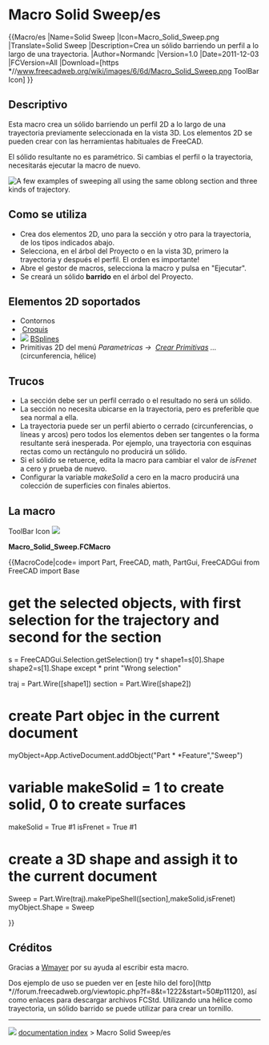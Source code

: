 # Macro Solid Sweep/es
{{Macro/es
|Name=Solid Sweep
|Icon=Macro_Solid_Sweep.png
|Translate=Solid Sweep
|Description=Crea un sólido barriendo un perfil a lo largo de una trayectoria.
|Author=Normandc
|Version=1.0
|Date=2011-12-03
|FCVersion=All
|Download=[https   *//www.freecadweb.org/wiki/images/6/6d/Macro_Solid_Sweep.png ToolBar Icon]
}}

## Descriptivo

Esta macro crea un sólido barriendo un perfil 2D a lo largo de una trayectoria previamente seleccionada en la vista 3D. Los elementos 2D se pueden crear con las herramientas habituales de FreeCAD.

El sólido resultante no es paramétrico. Si cambias el perfil o la trayectoria, necesitarás ejecutar la macro de nuevo.

<img alt="A few examples of sweeping all using the same oblong section and three kinds of trajectory." src=images/Solid_sweep.png‎  style="width   *500px;">


<div class="mw-translate-fuzzy">

## Como se utiliza 

-   Crea dos elementos 2D, uno para la sección y otro para la trayectoria, de los tipos indicados abajo.
-   Selecciona, en el árbol del Proyecto o en la vista 3D, primero la trayectoria y después el perfil. El orden es importante!
-   Abre el gestor de macros, selecciona la macro y pulsa en \"Ejecutar\".
-   Se creará un sólido **barrido** en el árbol del Proyecto.


</div>


<div class="mw-translate-fuzzy">

## Elementos 2D soportados 

-   Contornos
-   <img alt="" src=images/Sketcher_NewSketch.png  style="width   *32px;"> [Croquis](Sketcher_Workbench/es.md)
-   ![](images/Draft_BSpline.png ) [BSplines](Draft_BSpline/es.md)
-   Primitivas 2D del menú *Parametricas → <img alt="" src=images/Part_CreatePrimitives.png  style="width   *32px;"> [Crear Primitivas](Part_CreatePrimitives/es.md) \...* (circunferencia, hélice)


</div>

## Trucos

-   La sección debe ser un perfil cerrado o el resultado no será un sólido.
-   La sección no necesita ubicarse en la trayectoria, pero es preferible que sea normal a ella.
-   La trayectoria puede ser un perfil abierto o cerrado (circunferencias, o líneas y arcos) pero todos los elementos deben ser tangentes o la forma resultante será inesperada. Por ejemplo, una trayectoria con esquinas rectas como un rectángulo no producirá un sólido.
-   Si el sólido se retuerce, edita la macro para cambiar el valor de *isFrenet* a cero y prueba de nuevo.
-   Configurar la variable *makeSolid* a cero en la macro producirá una colección de superficies con finales abiertos.

## La macro 

ToolBar Icon ![](images/Macro_Solid_Sweep.png )

**Macro_Solid_Sweep.FCMacro**


{{MacroCode|code=
import Part, FreeCAD, math, PartGui, FreeCADGui
from FreeCAD import Base

# get the selected objects, with first selection for the trajectory and second for the section
s = FreeCADGui.Selection.getSelection()
try   *
     shape1=s[0].Shape
     shape2=s[1].Shape
except   *
     print "Wrong selection"

traj = Part.Wire([shape1])
section = Part.Wire([shape2])

# create Part objec in the current document
myObject=App.ActiveDocument.addObject("Part   *   *Feature","Sweep")

# variable makeSolid = 1 to create solid, 0 to create surfaces
makeSolid = True #1
isFrenet = True #1

# create a 3D shape and assigh it to the current document
Sweep = Part.Wire(traj).makePipeShell([section],makeSolid,isFrenet)
myObject.Shape = Sweep

}}

## Créditos

Gracias a [Wmayer](User_Wmayer.md) por su ayuda al escribir esta macro.

Dos ejemplo de uso se pueden ver en [este hilo del foro](http   *//forum.freecadweb.org/viewtopic.php?f=8&t=1222&start=50#p11120), así como enlaces para descargar archivos FCStd. Utilizando una hélice como trayectoria, un sólido barrido se puede utilizar para crear un tornillo.



---
![](images/Right_arrow.png) [documentation index](../README.md) > Macro Solid Sweep/es
